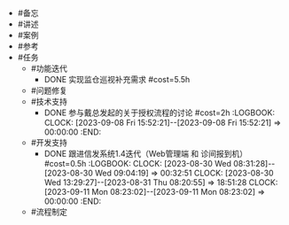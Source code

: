 - #备忘
- #讲述
- #案例
- #参考
- #任务
	- #功能迭代
		- DONE 实现监仓巡视补充需求 #cost=5.5h
	- #问题修复
	- #技术支持
		- DONE 参与戴总发起的关于授权流程的讨论 #cost=2h
		  :LOGBOOK:
		  CLOCK: [2023-09-08 Fri 15:52:21]--[2023-09-08 Fri 15:52:21] =>  00:00:00
		  :END:
	- #开发支持
		- DONE 跟进信发系统1.4迭代（Web管理端 和 诊间报到机）#cost=0.5h
		  :LOGBOOK:
		  CLOCK: [2023-08-30 Wed 08:31:28]--[2023-08-30 Wed 09:04:19] =>  00:32:51
		  CLOCK: [2023-08-30 Wed 13:29:27]--[2023-08-31 Thu 08:20:55] =>  18:51:28
		  CLOCK: [2023-09-11 Mon 08:23:02]--[2023-09-11 Mon 08:23:02] =>  00:00:00
		  :END:
	- #流程制定